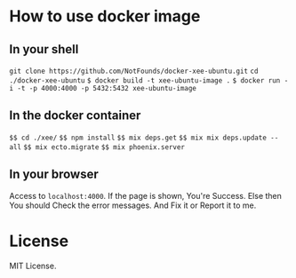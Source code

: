 # How to use docker image

## In your shell
`git clone https://github.com/NotFounds/docker-xee-ubuntu.git`
`cd ./docker-xee-ubuntu`
`$ docker build -t xee-ubuntu-image .`
`$ docker run -i -t -p 4000:4000 -p 5432:5432 xee-ubuntu-image`

## In the docker container
`$$ cd ./xee/`
`$$ npm install`
`$$ mix deps.get`
`$$ mix mix deps.update --all`
`$$ mix ecto.migrate`
`$$ mix phoenix.server`

## In your browser
Access to `localhost:4000`.
If the page is shown, You're Success.
Else then You should Check the error messages. And Fix it or Report it to me.

# License
MIT License.
